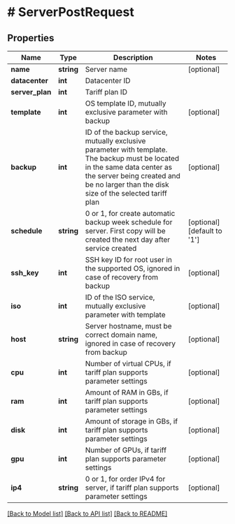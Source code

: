 # # ServerPostRequest

## Properties

Name | Type | Description | Notes
------------ | ------------- | ------------- | -------------
**name** | **string** | Server name | [optional]
**datacenter** | **int** | Datacenter ID |
**server_plan** | **int** | Tariff plan ID |
**template** | **int** | OS template ID, mutually exclusive parameter with backup | [optional]
**backup** | **int** | ID of the backup service, mutually exclusive parameter with template. The backup must be located in the same data center as the server being created and be no larger than the disk size of the selected tariff plan | [optional]
**schedule** | **string** | 0 or 1, for create automatic backup week schedule for server. First copy will be created the next day after service created | [optional] [default to '1']
**ssh_key** | **int** | SSH key ID for root user in the supported OS, ignored in case of recovery from backup | [optional]
**iso** | **int** | ID of the ISO service, mutually exclusive parameter with template | [optional]
**host** | **string** | Server hostname, must be correct domain name, ignored in case of recovery from backup | [optional]
**cpu** | **int** | Number of virtual CPUs, if tariff plan supports parameter settings | [optional]
**ram** | **int** | Amount of RAM in GBs, if tariff plan supports parameter settings | [optional]
**disk** | **int** | Amount of storage in GBs, if tariff plan supports parameter settings | [optional]
**gpu** | **int** | Number of GPUs, if tariff plan supports parameter settings | [optional]
**ip4** | **string** | 0 or 1, for order IPv4 for server, if tariff plan supports parameter settings | [optional]

[[Back to Model list]](../../README.md#models) [[Back to API list]](../../README.md#endpoints) [[Back to README]](../../README.md)
